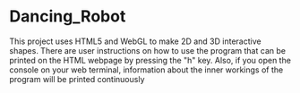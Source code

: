 # Dancing_Robot

This project uses HTML5 and WebGL to make 2D and 3D interactive shapes. There are user instructions on how to use the program that can be printed on the HTML webpage by pressing the "h" key. Also, if you open the console on your web terminal, information about the inner workings of the program will be printed continuously
